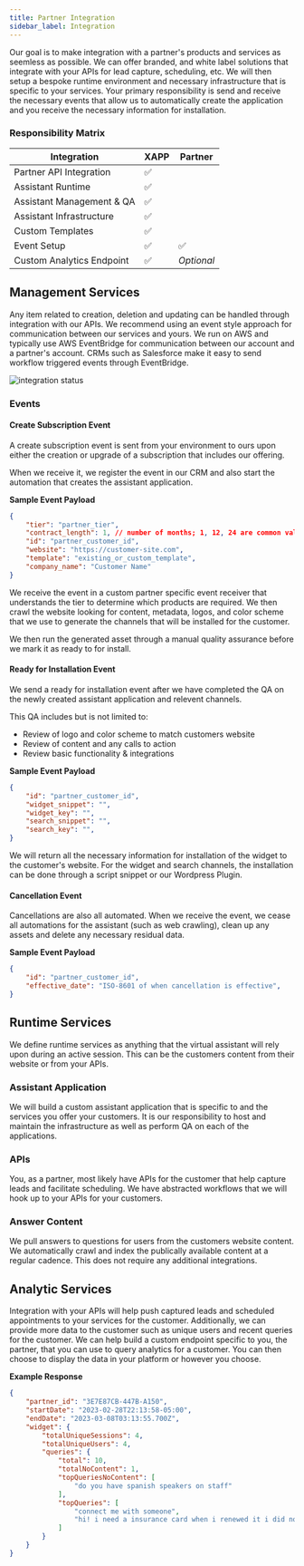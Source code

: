 ```yaml
---
title: Partner Integration
sidebar_label: Integration
---
```


Our goal is to make integration with a partner's products and services as seemless as possible.  We can offer branded, and white label solutions that integrate with your APIs for lead capture, scheduling, etc.  We will then setup a bespoke runtime environment and necessary infrastructure that is specific to your services.  Your primary responsibility is send and receive the necessary events that allow us to automatically create the application and you receive the necessary information for installation. 

### Responsibility Matrix

|  Integration | XAPP  | Partner  | 
|---|---|---|
|  Partner API Integration | ✅ |   |
|  Assistant Runtime | ✅ | | 
| Assistant Management & QA |✅ | |
|  Assistant Infrastructure | ✅ | |
| Custom Templates | ✅ | | 
| Event Setup  | ✅ |  ✅ |
|  Custom Analytics Endpoint | ✅  | *Optional* | 

## Management Services

Any item related to creation, deletion and updating can be handled through integration with our APIs.  We recommend using an event style approach for communication between our services and yours.  We run on AWS and typically use AWS EventBridge for communication between our account and a partner's account.  CRMs such as Salesforce make it easy to send workflow triggered events through EventBridge.

![integration status](/img/partners/studio-partner-status-integration.png)

### Events

#### Create Subscription Event

A create subscription event is sent from your environment to ours upon either the creation or upgrade of a subscription that includes our offering.

When we receive it, we register the event in our CRM and also start the automation that creates the assistant application.

__Sample Event Payload__ 

```json
{
    "tier": "partner_tier",
    "contract_length": 1, // number of months; 1, 12, 24 are common values
    "id": "partner_customer_id",
    "website": "https://customer-site.com",
    "template": "existing_or_custom_template",
    "company_name": "Customer Name"
}
```

We receive the event in a custom partner specific event receiver that understands the tier to determine which products are required.  We then crawl the website looking for content, metadata, logos, and color scheme that we use to generate the channels that will be installed for the customer.  

We then run the generated asset through a manual quality assurance before we mark it as ready to for install.

#### Ready for Installation Event

We send a ready for installation event after we have completed the QA on the newly created assistant application and relevent channels.

This QA includes but is not limited to:

* Review of logo and color scheme to match customers website
* Review of content and any calls to action
* Review basic functionality & integrations

__Sample Event Payload__ 

```json
{
    "id": "partner_customer_id",
    "widget_snippet": "",
    "widget_key": "",
    "search_snippet": "",
    "search_key": "",
}
```

We will return all the necessary information for installation of the widget to the customer's website.  For the widget and search channels, the installation can be done through a script snippet or our Wordpress Plugin.

#### Cancellation Event

Cancellations are also all automated.  When we receive the event, we cease all automations for the assistant (such as web crawling), clean up any assets and delete any necessary residual data.

__Sample Event Payload__ 

```json
{
    "id": "partner_customer_id",
    "effective_date": "ISO-8601 of when cancellation is effective",
}
```

## Runtime Services

We define runtime services as anything that the virtual assistant will rely upon during an active session.  This can be the customers content from their website or from your APIs.

### Assistant Application

We will build a custom assistant application that is specific to and the services you offer your customers.  It is our responsibility to host and maintain the infrastructure as well as perform QA on each of the applications.  

### APIs

You, as a partner, most likely have APIs for the customer that help capture leads and facilitate scheduling.  We have abstracted workflows that we will hook up to your APIs for your customers.

### Answer Content

We pull answers to questions for users from the customers website content.  We automatically crawl and index the publically available content at a regular cadence.  This does not require any additional integrations.

## Analytic Services

Integration with your APIs will help push captured leads and scheduled appointments to your services for the customer.  Additionally, we can provide more data to the customer such as unique users and recent queries for the customer.  We can help build a custom endpoint specific to you, the partner, that you can use to query analytics for a customer.  You can then choose to display the data in your platform or however you choose.

__Example Response__

```json
{
    "partner_id": "3E7E87CB-447B-A150",
    "startDate": "2023-02-28T22:13:58-05:00",
    "endDate": "2023-03-08T03:13:55.700Z",
    "widget": {
        "totalUniqueSessions": 4,
        "totalUniqueUsers": 4,
        "queries": {
            "total": 10,
            "totalNoContent": 1,
            "topQueriesNoContent": [
                "do you have spanish speakers on staff"
            ],
            "topQueries": [
                "connect me with someone",
                "hi! i need a insurance card when i renewed it i did not get one",
            ]
        }
    }
}
```
